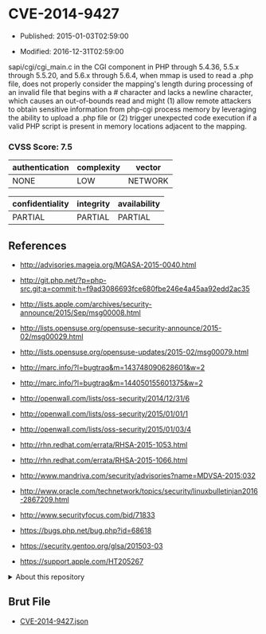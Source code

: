 # CVE-2014-9427

- Published: 2015-01-03T02:59:00

- Modified: 2016-12-31T02:59:00

sapi/cgi/cgi_main.c in the CGI component in PHP through 5.4.36, 5.5.x through 5.5.20, and 5.6.x through 5.6.4, when mmap is used to read a .php file, does not properly consider the mapping's length during processing of an invalid file that begins with a # character and lacks a newline character, which causes an out-of-bounds read and might (1) allow remote attackers to obtain sensitive information from php-cgi process memory by leveraging the ability to upload a .php file or (2) trigger unexpected code execution if a valid PHP script is present in memory locations adjacent to the mapping.

### CVSS Score: **7.5**

| authentication | complexity | vector |
| --- | --- | --- |
| NONE | LOW | NETWORK |

| confidentiality | integrity | availability |
| --- | --- | --- |
| PARTIAL | PARTIAL | PARTIAL |

## References

* http://advisories.mageia.org/MGASA-2015-0040.html

* http://git.php.net/?p=php-src.git;a=commit;h=f9ad3086693fce680fbe246e4a45aa92edd2ac35

* http://lists.apple.com/archives/security-announce/2015/Sep/msg00008.html

* http://lists.opensuse.org/opensuse-security-announce/2015-02/msg00029.html

* http://lists.opensuse.org/opensuse-updates/2015-02/msg00079.html

* http://marc.info/?l=bugtraq&m=143748090628601&w=2

* http://marc.info/?l=bugtraq&m=144050155601375&w=2

* http://openwall.com/lists/oss-security/2014/12/31/6

* http://openwall.com/lists/oss-security/2015/01/01/1

* http://openwall.com/lists/oss-security/2015/01/03/4

* http://rhn.redhat.com/errata/RHSA-2015-1053.html

* http://rhn.redhat.com/errata/RHSA-2015-1066.html

* http://www.mandriva.com/security/advisories?name=MDVSA-2015:032

* http://www.oracle.com/technetwork/topics/security/linuxbulletinjan2016-2867209.html

* http://www.securityfocus.com/bid/71833

* https://bugs.php.net/bug.php?id=68618

* https://security.gentoo.org/glsa/201503-03

* https://support.apple.com/HT205267

<details>
<summary>About this repository</summary> 

  This repository is part of the project [Live Hack CVE](https://github.com/Live-Hack-CVE). Main website can be found [www.live-hack.org](https://www.live-hack.org) 
  
  Made by [Sn0wAlice](https://github.com/Sn0wAlice) for the people that care about security and need to have a feed of the latest CVEs. Hope you enjoy it, don't forget to star the repo and follow me on [Twitter](https://twitter.com/Sn0wAlice) and [Github](https://github.com/Sn0wAlice). And that is my [personnal website](https://www.alice-snow.me/)

  - [Home Page](https://github.com/Live-Hack-CVE)
  - [Framework](https://github.com/Live-Hack-CVE/cve-framework)
  - [CVE database](https://github.com/Live-Hack-CVE/full_database)
  - [Changelog](https://github.com/Live-Hack-CVE/Changelog)
</details>

## Brut File

* [CVE-2014-9427.json](https://raw.githubusercontent.com/Live-Hack-CVE/full_database/main/cves/2014/CVE-2014-9427.json)


